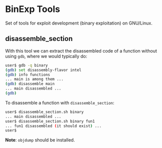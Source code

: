 # BinExp Tools

Set of tools for exploit development (binary exploitation) on GNU/Linux.

## disassemble\_section

With this tool we can extract the disassembled code of a function without
using `gdb`, where we would typically do:

```bash
user$ gdb -q binary
(gdb) set disassembly-flavor intel
(gdb) info functions
... main is among them ...
(gdb) disassemble main
... main disassembled ...
(gdb) 
```

To disassemble a function with `disassemble_section`:
```bash
user$ disassemble_section.sh binary
... main disassembled ...
user$ disassemble_section.sh binary fun1
... fun1 disassembled (it should exist) ...
user$ 
```

**Note**: `objdump` should be installed.
